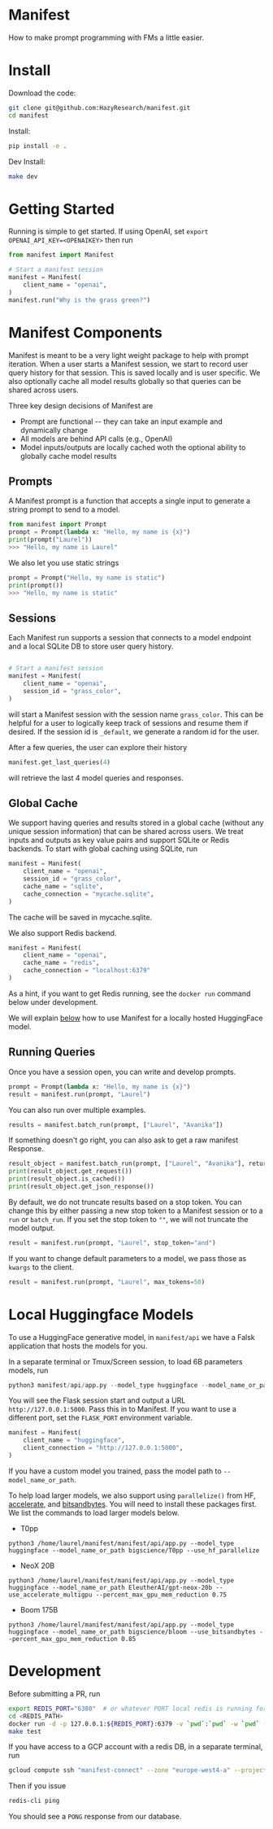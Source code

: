 # Manifest
How to make prompt programming with FMs a little easier.

# Install
Download the code:
```bash
git clone git@github.com:HazyResearch/manifest.git
cd manifest
```

Install:
```bash
pip install -e .
```

Dev Install:
```bash
make dev
```

# Getting Started
Running is simple to get started. If using OpenAI, set `export OPENAI_API_KEY=<OPENAIKEY>` then run

```python
from manifest import Manifest

# Start a manifest session
manifest = Manifest(
    client_name = "openai",
)
manifest.run("Why is the grass green?")
```

# Manifest Components
Manifest is meant to be a very light weight package to help with prompt iteration. When a user starts a Manifest session, we start to record user query history for that session. This is saved locally and is user specific. We also optionally cache all model results globally so that queries can be shared across users.

Three key design decisions of Manifest are

* Prompt are functional -- they can take an input example and dynamically change
* All models are behind API calls (e.g., OpenAI)
* Model inputs/outputs are locally cached woth the optional ability to globally cache model results

## Prompts
A Manifest prompt is a function that accepts a single input to generate a string prompt to send to a model.

```python
from manifest import Prompt
prompt = Prompt(lambda x: "Hello, my name is {x}")
print(prompt("Laurel"))
>>> "Hello, my name is Laurel"
```

We also let you use static strings
```python
prompt = Prompt("Hello, my name is static")
print(prompt())
>>> "Hello, my name is static"
```

## Sessions
Each Manifest run supports a session that connects to a model endpoint and a local SQLite DB to store user query history.
```python

# Start a manifest session
manifest = Manifest(
    client_name = "openai",
    session_id = "grass_color",
)
```
will start a Manifest session with the session name `grass_color`. This can be helpful for a user to logically keep track of sessions and resume them if desired. If the session id is `_default`, we generate a random id for the user.

After a few queries, the user can explore their history
```python
manifest.get_last_queries(4)
```
will retrieve the last 4 model queries and responses.

## Global Cache
We support having queries and results stored in a global cache (without any unique session information) that can be shared across users. We treat inputs and outputs as key value pairs and support SQLite or Redis backends. To start with global caching using SQLite, run

```python
manifest = Manifest(
    client_name = "openai",
    session_id = "grass_color",
    cache_name = "sqlite",
    cache_connection = "mycache.sqlite",
)
```
The cache will be saved in mycache.sqlite.

We also support Redis backend.
```python
manifest = Manifest(
    client_name = "openai",
    cache_name = "redis",
    cache_connection = "localhost:6379"
)
```
As a hint, if you want to get Redis running, see the `docker run` command below under development.

We will explain [below](#huggingface-models) how to use Manifest for a locally hosted HuggingFace model.

## Running Queries

Once you have a session open, you can write and develop prompts.

```python
prompt = Prompt(lambda x: "Hello, my name is {x}")
result = manifest.run(prompt, "Laurel")
```

You can also run over multiple examples.
```python
results = manifest.batch_run(prompt, ["Laurel", "Avanika"])
```

If something doesn't go right, you can also ask to get a raw manifest Response.
```python
result_object = manifest.batch_run(prompt, ["Laurel", "Avanika"], return_response=True)
print(result_object.get_request())
print(result_object.is_cached())
print(result_object.get_json_response())
```

By default, we do not truncate results based on a stop token. You can change this by either passing a new stop token to a Manifest session or to a `run` or `batch_run`. If you set the stop token to `""`, we will not truncate the model output.
```python
result = manifest.run(prompt, "Laurel", stop_token="and")
```

If you want to change default parameters to a model, we pass those as `kwargs` to the client.
```python
result = manifest.run(prompt, "Laurel", max_tokens=50)
```

# Local Huggingface Models
To use a HuggingFace generative model, in `manifest/api` we have a Falsk application that hosts the models for you.

In a separate terminal or Tmux/Screen session, to load 6B parameters models, run
```python
python3 manifest/api/app.py --model_type huggingface --model_name_or_path EleutherAI/gpt-j-6B --device 0
```
You will see the Flask session start and output a URL `http://127.0.0.1:5000`. Pass this in to Manifest. If you want to use a different port, set the `FLASK_PORT` environment variable.

```python
manifest = Manifest(
    client_name = "huggingface",
    client_connection = "http://127.0.0.1:5000",
)
```

If you have a custom model you trained, pass the model path to `--model_name_or_path`.

To help load larger models, we also support using `parallelize()` from HF, [accelerate](https://huggingface.co/docs/accelerate/index), and [bitsandbytes](https://github.com/TimDettmers/bitsandbytes). You will need to install these packages first. We list the commands to load larger models below.

* T0pp
```
python3 /home/laurel/manifest/manifest/api/app.py --model_type huggingface --model_name_or_path bigscience/T0pp --use_hf_parallelize
```
* NeoX 20B
```
python3 /home/laurel/manifest/manifest/api/app.py --model_type huggingface --model_name_or_path EleutherAI/gpt-neox-20b --use_accelerate_multigpu --percent_max_gpu_mem_reduction 0.75
```
* Boom 175B
```
python3 /home/laurel/manifest/manifest/api/app.py --model_type huggingface --model_name_or_path bigscience/bloom --use_bitsandbytes --percent_max_gpu_mem_reduction 0.85
```

# Development
Before submitting a PR, run
```bash
export REDIS_PORT="6380"  # or whatever PORT local redis is running for those tests
cd <REDIS_PATH>
docker run -d -p 127.0.0.1:${REDIS_PORT}:6379 -v `pwd`:`pwd` -w `pwd` --name manifest_redis_test redis
make test
```

If you have access to a GCP account with a redis DB, in a separate terminal, run
```bash
gcloud compute ssh "manifest-connect" --zone "europe-west4-a" --project "hai-gcp-head-models" -- -N -L 6379:10.152.93.107:6379
```

Then if you issue
```bash
redis-cli ping
```
You should see a `PONG` response from our database.
